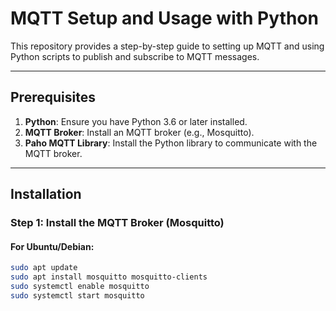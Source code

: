 # MQTT Setup and Usage with Python

This repository provides a step-by-step guide to setting up MQTT and using Python scripts to publish and subscribe to MQTT messages.

---

## Prerequisites

1. **Python**: Ensure you have Python 3.6 or later installed.
2. **MQTT Broker**: Install an MQTT broker (e.g., Mosquitto).
3. **Paho MQTT Library**: Install the Python library to communicate with the MQTT broker.

---

## Installation

### Step 1: Install the MQTT Broker (Mosquitto)

#### For Ubuntu/Debian:
```bash
sudo apt update
sudo apt install mosquitto mosquitto-clients
sudo systemctl enable mosquitto
sudo systemctl start mosquitto
